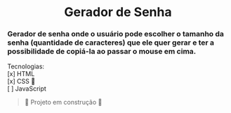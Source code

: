 <h1 align="center">Gerador de Senha</h1>

### Gerador de senha onde o usuário pode escolher o tamanho da senha (quantidade de caracteres) que ele quer gerar e ter a possibilidade de copiá-la ao passar o mouse em cima.

Tecnologias:<br>
[x] HTML<br>
[x] CSS 🎨<br>
[ ] JavaScript

> :construction: Projeto em construção :construction: